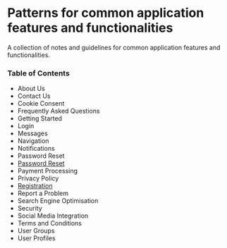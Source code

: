 # Patterns for common application features and functionalities

A collection of notes and guidelines for common application features and functionalities.

### Table of Contents

- About Us
- Contact Us
- Cookie Consent
- Frequently Asked Questions
- Getting Started
- Login
- Messages
- Navigation
- Notifications
- Password Reset
- [Password Reset](https://github.com/sfvicente/PatternsForCommonApplicationFeaturesAndFunctionalities/blob/master/PasswordReset.md)
- Payment Processing
- Privacy Policy
- [Registration](https://github.com/sfvicente/PatternsForCommonApplicationFeaturesAndFunctionalities/blob/master/Registration.md)
- Report a Problem
- Search Engine Optimisation
- Security
- Social Media Integration
- Terms and Conditions
- User Groups
- User Profiles